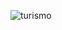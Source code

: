![turismo](https://github.com/ElianVera/prueba11/assets/123433335/27dbcc47-dca1-4e0b-89a0-bf724afc6de5)
